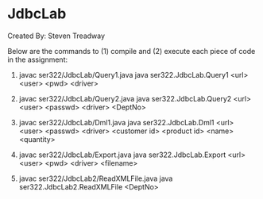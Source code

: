 # JdbcLab

Created By: Steven Treadway

Below are the commands to (1) compile and (2) execute each piece of code in the assignment:

1.  javac ser322/JdbcLab/Query1.java
    java ser322.JdbcLab.Query1 \<url> \<user> \<pwd> \<driver>
    
2.  javac ser322/JdbcLab/Query2.java
    java ser322.JdbcLab.Query2 \<url> \<user> \<passwd> \<driver> \<DeptNo>
    
3.  javac ser322/JdbcLab/Dml1.java
    java ser322.JdbcLab.Dml1 \<url> \<user> \<passwd> \<driver> \<customer id> \<product id> \<name> \<quantity>
    
4.  javac ser322/JdbcLab/Export.java
    java ser322.JdbcLab.Export \<url> \<user> \<pwd> \<driver> \<filename>
    
5.  javac ser322/JdbcLab2/ReadXMLFile.java
    java ser322.JdbcLab2.ReadXMLFile \<DeptNo>